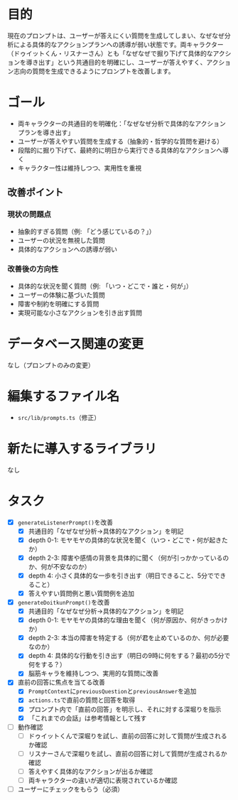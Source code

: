 # 目的

現在のプロンプトは、ユーザーが答えにくい質問を生成してしまい、なぜなぜ分析による具体的なアクションプランへの誘導が弱い状態です。両キャラクター（ドゥイットくん・リスナーさん）とも「なぜなぜで掘り下げて具体的なアクションを導き出す」という共通目的を明確にし、ユーザーが答えやすく、アクション志向の質問を生成できるようにプロンプトを改善します。

# ゴール

- 両キャラクターの共通目的を明確化：「なぜなぜ分析で具体的なアクションプランを導き出す」
- ユーザーが答えやすい質問を生成する（抽象的・哲学的な質問を避ける）
- 段階的に掘り下げて、最終的に明日から実行できる具体的なアクションへ導く
- キャラクター性は維持しつつ、実用性を重視

## 改善ポイント

### 現状の問題点
- 抽象的すぎる質問（例: 「どう感じているの？」）
- ユーザーの状況を無視した質問
- 具体的なアクションへの誘導が弱い

### 改善後の方向性
- 具体的な状況を聞く質問（例: 「いつ・どこで・誰と・何が」）
- ユーザーの体験に基づいた質問
- 障害や制約を明確にする質問
- 実現可能な小さなアクションを引き出す質問

# データベース関連の変更

なし（プロンプトのみの変更）

# 編集するファイル名

- `src/lib/prompts.ts`（修正）

# 新たに導入するライブラリ

なし

# タスク

- [x] `generateListenerPrompt()`を改善
  - [x] 共通目的「なぜなぜ分析→具体的なアクション」を明記
  - [x] depth 0-1: モヤモヤの具体的な状況を聞く（いつ・どこで・何が起きたか）
  - [x] depth 2-3: 障害や感情の背景を具体的に聞く（何が引っかかっているのか、何が不安なのか）
  - [x] depth 4: 小さく具体的な一歩を引き出す（明日できること、5分でできること）
  - [x] 答えやすい質問例と悪い質問例を追加
- [x] `generateDoitkunPrompt()`を改善
  - [x] 共通目的「なぜなぜ分析→具体的なアクション」を明記
  - [x] depth 0-1: モヤモヤの具体的な理由を聞く（何が原因か、何がきっかけか）
  - [x] depth 2-3: 本当の障害を特定する（何が君を止めているのか、何が必要なのか）
  - [x] depth 4: 具体的な行動を引き出す（明日の9時に何をする？最初の5分で何をする？）
  - [x] 脳筋キャラを維持しつつ、実用的な質問に改善
- [x] 直前の回答に焦点を当てる改善
  - [x] `PromptContext`に`previousQuestion`と`previousAnswer`を追加
  - [x] `actions.ts`で直前の質問と回答を取得
  - [x] プロンプト内で「直前の回答」を明示し、それに対する深堀りを指示
  - [x] 「これまでの会話」は参考情報として残す
- [ ] 動作確認
  - [ ] ドゥイットくんで深堀りを試し、直前の回答に対して質問が生成されるか確認
  - [ ] リスナーさんで深堀りを試し、直前の回答に対して質問が生成されるか確認
  - [ ] 答えやすく具体的なアクションが出るか確認
  - [ ] 両キャラクターの違いが適切に表現されているか確認
- [ ] ユーザーにチェックをもらう（必須）
